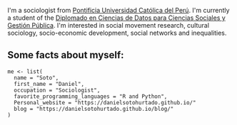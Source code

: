 I'm a sociologist from [Pontificia Universidad Católica del Perú](https://www.pucp.edu.pe/). 
I'm currently a student of the [Diplomado en Ciencias de Datos para Ciencias Sociales y Gestión Pública](https://github.com/alexanderquispe/Diplomado_PUCP).
I'm interested in social movement research, cultural sociology, socio-economic development, social networks and inequalities.

## Some facts about myself:

```
me <- list(
  name = "Soto",
  first_name = "Daniel",
  occupation = "Sociologist",
  favorite_programming_languages = "R and Python",
  Personal_website = "https://danielsotohurtado.github.io/"
  blog = "https://danielsotohurtado.github.io/blog/"
)
```
